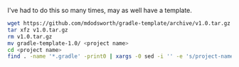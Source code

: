 I've had to do this so many times, may as well have a template.

```bash
wget https://github.com/mdodsworth/gradle-template/archive/v1.0.tar.gz
tar xfz v1.0.tar.gz
rm v1.0.tar.gz
mv gradle-template-1.0/ <project name>
cd <project name>
find . -name '*.gradle' -print0 | xargs -0 sed -i '' -e 's/project-name/<project name>/g'
```
